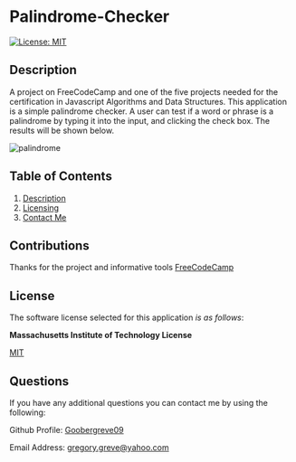 # Palindrome-Checker

  [![License: MIT](https://img.shields.io/badge/License-MIT-yellow.svg)](https://opensource.org/licenses/MIT)

  
## Description

A project on FreeCodeCamp and one of the five projects needed for the certification in Javascript Algorithms and Data Structures. This application is a simple palindrome checker. A user can test if a word or phrase is a palindrome by typing it into the input, and clicking the check box. The results will be shown below.

![palindrome](https://github.com/user-attachments/assets/c0f0d1d3-ac19-47b2-b172-70ab72574780)
  
## Table of Contents

1. [Description](#description)  
2. [Licensing](#license)  
3. [Contact Me](#questions)


## Contributions

Thanks for the project and informative tools [FreeCodeCamp](freecodecamp.org)


## License

The software license selected for this application *is as follows*:

**Massachusetts Institute of Technology License**

[MIT](https://opensource.org/licenses/MIT)



## Questions

If you have any additional questions you can contact me by using the following:

 Github Profile: [Goobergreve09](https://www.github.com/Goobergreve09)

 Email Address: gregory.greve@yahoo.com

